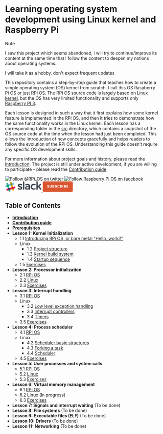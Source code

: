 <!--
/*
 * SPDX-FileCopyrightText: 2018 Sergey Matyukevich <s.matyukevich@gmail.com>
 *
 * SPDX-License-Identifier: MIT
 */
-->
# Learning operating system development using Linux kernel and Raspberry Pi

> [!NOTE]
> I saw this project which seems abandoned, I will try to continue/improve its content at the same time that I follow the content to deepen my notions about operating systems.
>
> I will take it as a hobby, don't expect frequent updates

This repository contains a step-by-step guide that teaches how to create a simple operating system (OS) kernel from scratch. I call this OS Raspberry Pi OS or just RPi OS. The RPi OS source code is largely based on [Linux kernel](https://github.com/torvalds/linux), but the OS has very limited functionality and supports only [Raspberry PI 3](https://www.raspberrypi.org/products/raspberry-pi-3-model-b/). 

Each lesson is designed in such a way that it first explains how some kernel feature is implemented in the RPi OS, and then it tries to demonstrate how the same functionality works in the Linux kernel. Each lesson has a corresponding folder in the [src](https://github.com/s-matyukevich/raspberry-pi-os/tree/master/src) directory, which contains a snapshot of the OS source code at the time when the lesson had just been completed. This allows the introduction of new concepts gracefully and helps readers to follow the evolution of the RPi OS. Understanding this guide doesn't require any specific OS development skills.

For more information about project goals and history, please read the [Introduction](docs/Introduction.md). The project is still under active development, if you are willing to participate - please read the [Contribution guide](docs/Contributions.md).

<p>
  <a href="https://twitter.com/RPi_OS" target="_blank">
    <img src="https://raw.githubusercontent.com/s-matyukevich/raspberry-pi-os/master/images/twitter.png" alt="Follow @RPi_OS on twitter" height="34" >
  </a>

  <a href="https://www.facebook.com/groups/251043708976964/" target="_blank">
    <img src="https://raw.githubusercontent.com/s-matyukevich/raspberry-pi-os/master/images/facebook.png" alt="Follow Raspberry Pi OS on facebook" height="34" >
  </a>

  <a href="https://join.slack.com/t/rpi-os/shared_invite/enQtNDQ1NTg2ODc1MDEwLWVjMTZlZmMyZDE4OGEyYmMzNTY1YjljZjU5YWI1NDllOWEwMjI5YzVkM2RiMzliYjEzN2RlYmUzNzBiYmQyMjY" target="_blank">
    <img src="https://raw.githubusercontent.com/s-matyukevich/raspberry-pi-os/master/images/slack.png" alt="Join Raspberry Pi OS in slack" height="34" >
  </a>

  <a href="https://www.producthunt.com/upcoming/raspberry-pi-os" target="_blank">
    <img src="https://raw.githubusercontent.com/s-matyukevich/raspberry-pi-os/master/images/subscribe.png" alt="Subscribe for updates" height="34" >
  </a>
</p>

## Table of Contents

* **[Introduction](docs/Introduction.md)**
* **[Contribution guide](docs/Contributions.md)**
* **[Prerequisites](docs/Prerequisites.md)**
* **Lesson 1: Kernel Initialization** 
  * 1.1 [Introducing RPi OS, or bare metal "Hello, world!"](docs/lesson01/rpi-os.md)
  * Linux
    * 1.2 [Project structure](docs/lesson01/linux/project-structure.md)
    * 1.3 [Kernel build system](docs/lesson01/linux/build-system.md) 
    * 1.4 [Startup sequence](docs/lesson01/linux/kernel-startup.md)
  * 1.5 [Exercises](docs/lesson01/exercises.md)
* **Lesson 2: Processor initialization**
  * 2.1 [RPi OS](docs/lesson02/rpi-os.md)
  * 2.2 [Linux](docs/lesson02/linux.md)
  * 2.3 [Exercises](docs/lesson02/exercises.md)
* **Lesson 3: Interrupt handling**
  * 3.1 [RPi OS](docs/lesson03/rpi-os.md)
  * Linux
    * 3.2 [Low level exception handling](docs/lesson03/linux/low_level-exception_handling.md) 
    * 3.3 [Interrupt controllers](docs/lesson03/linux/interrupt_controllers.md)
    * 3.4 [Timers](docs/lesson03/linux/timer.md)
  * 3.5 [Exercises](docs/lesson03/exercises.md)
* **Lesson 4: Process scheduler**
  * 4.1 [RPi OS](docs/lesson04/rpi-os.md) 
  * Linux
    * 4.2 [Scheduler basic structures](docs/lesson04/linux/basic_structures.md)
    * 4.3 [Forking a task](docs/lesson04/linux/fork.md)
    * 4.4 [Scheduler](docs/lesson04/linux/scheduler.md)
  * 4.5 [Exercises](docs/lesson04/exercises.md)
* **Lesson 5: User processes and system calls** 
  * 5.1 [RPi OS](docs/lesson05/rpi-os.md) 
  * 5.2 [Linux](docs/lesson05/linux.md)
  * 5.3 [Exercises](docs/lesson05/exercises.md)
* **Lesson 6: Virtual memory management**
  * 6.1 [RPi OS](docs/lesson06/rpi-os.md) 
  * 6.2 Linux (In progress)
  * 6.3 [Exercises](docs/lesson06/exercises.md)
* **Lesson 7: Signals and interrupt waiting** (To be done)
* **Lesson 8: File systems** (To be done)
* **Lesson 9: Executable files (ELF)** (To be done)
* **Lesson 10: Drivers** (To be done)
* **Lesson 11: Networking** (To be done)

